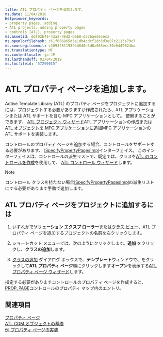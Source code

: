 ```yaml
---
title: ATL プロパティ ページを追加します。
ms.date: 11/04/2016
helpviewer_keywords:
- property pages, adding
- ATL projects, adding property pages
- controls [ATL], property pages
ms.assetid: ddf92b49-42a2-46d2-b6b8-d37baedebeca
ms.openlocfilehash: c61f666865d3e1db4cdcf2dc6d3e07c2113a79c7
ms.sourcegitcommit: c3093251193944840e3d0a068ecc30e6449624ba
ms.translationtype: MT
ms.contentlocale: ja-JP
ms.lasthandoff: 03/04/2019
ms.locfileid: "57290015"
---
```

# <a name="adding-an-atl-property-page"></a>ATL プロパティ ページを追加します。

Active Template Library (ATL) のプロパティ ページをプロジェクトに追加するには、プロジェクトする必要がありますが作成されたら、ATL アプリケーションまたは ATL サポートを含む MFC アプリケーションとして。 使用することができます、 [ATL プロジェクト ウィザード](../../atl/reference/atl-project-wizard.md)ATL アプリケーションの作成または[ATL オブジェクトを MFC アプリケーションに追加](../../mfc/reference/adding-atl-support-to-your-mfc-project.md)MFC アプリケーションの ATL サポートを実装します。

コントロールのプロパティ ページを追加する場合、コントロールをサポートする必要があります、 [ISpecifyPropertyPagesImpl](../../atl/reference/ispecifypropertypagesimpl-class.md)インターフェイス。 このインターフェイスは、コントロールの派生リストで、既定では、クラスを[ATL のコントロールを作成](../../atl/reference/adding-an-atl-control.md)を使用して、 [ATL コントロール ウィザード](../../atl/reference/atl-control-wizard.md)します。

> [!NOTE]
> コントロール クラスを持たない場合[ISpecifyPropertyPagesImpl](../../atl/reference/ispecifypropertypagesimpl-class.md)の派生リストにする必要があります手動で追加します。

## <a name="to-add-an-atl-property-page-to-your-project"></a>ATL プロパティ ページをプロジェクトに追加するには

1. いずれかで**ソリューション エクスプ ローラー**または[クラス ビュー](/visualstudio/ide/viewing-the-structure-of-code)、ATL プロパティ ページを追加するプロジェクトの名前を右クリックします。

1. ショートカット メニューでは、次のようにクリックします。**追加** をクリックし、**クラスの追加**します。

1. [クラスの追加](../../ide/add-class-dialog-box.md) ダイアログ ボックスで、**テンプレート**ウィンドウで、をクリックして**ATL プロパティ ページ**順にクリックします**オープン**を表示する[ATL プロパティ ページ ウィザード](../../atl/reference/atl-property-page-wizard.md)します。

指定する必要がありますコントロールのプロパティ ページを作成すると、 [PROP_PAGE](property-map-macros.md#prop_page)コントロールのプロパティ マップ内のエントリ。

## <a name="see-also"></a>関連項目

[プロパティ ページ](../../atl/atl-com-property-pages.md)<br/>
[ATL COM オブジェクトの基礎](../../atl/fundamentals-of-atl-com-objects.md)<br/>
[例:プロパティ ページの実装](../../atl/example-implementing-a-property-page.md)
